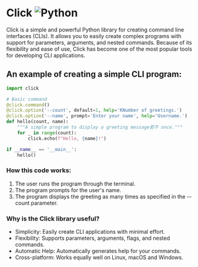 # Click ![Python](https://img.shields.io/badge/python-3670A0?style=for-the-badge&logo=python&logoColor=ffdd54)
Click is a simple and powerful Python library for creating command line interfaces (CLIs). It allows you to easily create complex programs with support for parameters, arguments, and nested commands. Because of its flexibility and ease of use, Click has become one of the most popular tools for developing CLI applications.

## An example of creating a simple CLI program:
```python
import click

# Basic command
@click.command()
@click.option('--count', default=1, help='КNumber of greetings.')
@click.option('--name', prompt='Enter your name', help='Username.')
def hello(count, name):
    """A simple program to display a greeting message若干 once."""
    for _ in range(count):
        click.echo(f"Hello, {name}!")

if __name__ == '__main__':
    hello()
```

### How this code works:
1. The user runs the program through the terminal.
2. The program prompts for the user's name.
3. The program displays the greeting as many times as specified in the --count parameter.

### Why is the Click library useful?
- Simplicity: Easily create CLI applications with minimal effort.
- Flexibility: Supports parameters, arguments, flags, and nested commands.
- Automatic Help: Automatically generates help for your commands.
- Cross-platform: Works equally well on Linux, macOS and Windows.

